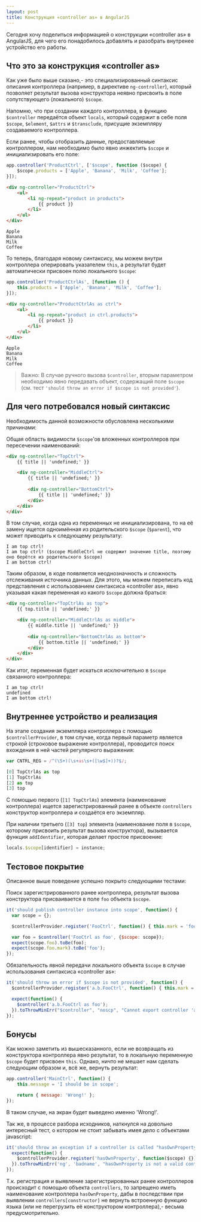 ```yaml
---
layout: post
title: Конструкция «controller as» в AngularJS
---
```


Сегодня хочу поделиться информацией о конструкции «controller as» в AngularJS, для чего его понадобилось добавлять и разобрать внутренее устройство его работы.

## Что это за конструкция «controller as»

Как уже было выше сказано,- это специализированный синтаксис описания контроллера (например, в директиве `ng-controller`), который позволяет результат вызова конструктора неявно присвоить в поле сопутствующего (локального) `$scope`. 

Напомню, что при создании каждого контроллера, в функцию `$controller` передаётся объект `locals`, который содержит в себе поля `$scope`, `$element`, `$attrs` и `$transclude`, присущие экземпляру создаваемого контроллера.

Если ранее, чтобы отобразить данные, предоставляемые контроллером, нам необходимо было явно инжектить `$scope` и инициализировать его поле:

```javascript
app.controller('ProductCtrl', ['$scope', function ($scope) {
    $scope.products = ['Apple', 'Banana', 'Milk', 'Coffee'];
}]);
```

```html
<div ng-controller="ProductCtrl">
    <ul>
        <li ng-repeat="product in products">
            {{ product }}
        </li>
    </ul>
</div>
```

```
Apple
Banana
Milk
Coffee
```

То теперь, благодаря новому синтаксису, мы можем внутри контроллера оперировать указателем `this`, а результат будет автоматически присвоен полю локального `$scope`:

```javascript
app.controller('ProductCtrlAs', [function () {
    this.products = ['Apple', 'Banana', 'Milk', 'Coffee'];
}]);
```

```html
<div ng-controller="ProductCtrlAs as ctrl">
    <ul>
        <li ng-repeat="product in ctrl.products">
            {{ product }}
        </li>
    </ul>
</div>
```

```
Apple
Banana
Milk
Coffee
```

> Важно: В случае ручного вызова `$controller`, вторым параметром необходимо явно передавать объект, содержащий поле `$scope` (см. тест `'should throw an error if $scope is not provided'`).

## Для чего потребовался новый синтаксис

Необходимость данной возможности обусловлена несколькими причинами:

Общая область видимости `$scope`’ов вложенных контроллеров при пересечении наименований:

```html
<div ng-controller="TopCtrl">
    {{ title || 'undefined;' }}

    <div ng-controller="MiddleCtrl">
        {{ title || 'undefined;' }}
        
        <div ng-controller="BottomCtrl">
            {{ title || 'undefined;' }}
        </div>
    </div>
</div>
```

В том случае, когда одна из переменных не инициализирована, то на её замену ищется одноимённая из родительского `$scope` (`$parent`), что может приводить к следующему результату:

```
I am top ctrl!
I am top ctrl! ($scope MiddleCtrl не содержит значение title, поэтому оно берётся из родительского $scope)
I am bottom ctrl!
```

Таким образом, в коде появляется неоднозначность и сложность отслеживания источника данных. Для этого, мы можем переписать код представления с использованием синтаксиса «controller as», явно указывая какая переменная из какого `$scope` должна браться:

```html
<div ng-controller="TopCtrlAs as top">
    {{ top.title || 'undefined;' }}

    <div ng-controller="MiddleCtrlAs as middle">
        {{ middle.title || 'undefined;' }}
        
        <div ng-controller="BottomCtrlAs as bottom">
            {{ bottom.title || 'undefined;' }}
        </div>
    </div>
</div>
```

Как итог, переменная будет искаться исключительно в `$scope` связанного контроллера:

```
I am top ctrl!
undefined
I am bottom ctrl!
```

## Внутреннее устройство и реализация

На этапе создания экземпляра контроллера с помощью `$controllerProvider`, в том случае, когда первый параметр является строкой (строковое выражение контроллера), проводится поиск вхождения в ней частей регулярного выражения:

```javascript
var CNTRL_REG = /^(\S+)(\s+as\s+([\w$]+))?$/;

[0] TopCtrlAs as top
[1] TopCtrlAs
[2] as top
[3] top
```

С помощью первого (`[1] TopCtrlAs`) элемента (наименование контроллера) ищется зарегистрированный ранее в объекте `controllers` конструктор контроллера и создаётся его экземпляр.

При наличии третьего (`[3] top`) элемента (наименование поля в `$scope`, которому присвоить результат вызова конструктора), вызывается функция `addIdentifier`, которая делает простое присвоение:

```javascript
locals.$scope[identifier] = instance;
```

## Тестовое покрытие

Описанное выше поведение успешно покрыто следующими тестами:

Поиск зарегистрированного ранее контроллера, результат вызова конструктора присваивается в поле `foo` объекта `$scope`.

```javascript
it('should publish controller instance into scope', function() {
  var scope = {};

  $controllerProvider.register('FooCtrl', function() { this.mark = 'foo'; });

  var foo = $controller('FooCtrl as foo', {$scope: scope});
  expect(scope.foo).toBe(foo);
  expect(scope.foo.mark).toBe('foo');
});
```

Обязательность явной передачи локального объекта `$scope` в случае использования синтаксиса «controller as»:

```javascript
it('should throw an error if $scope is not provided', function() {
  $controllerProvider.register('a.b.FooCtrl', function() { this.mark = 'foo'; });

  expect(function() {
    $controller('a.b.FooCtrl as foo');
  }).toThrowMinErr("$controller", "noscp", "Cannot export controller 'a.b.FooCtrl' as 'foo'! No $scope object provided via `locals`.");
});
```

## Бонусы

Как можно заметить из вышесказанного, если не возвращать из конструктора контроллера явно результат, то в локальную переменную `$scope` будет присвоен `this`. Однако, ничто не мешает нам сделать следующим образом и, всё же, вернуть результат:

```javascript
app.controller('MainCtrl', function() {
    this.message = 'I should be in scope';

    return { message: 'Wrong!' };
});
```

В таком случае, на экран будет выведено именно 'Wrong!'.

Так же, в процессе разбора исходников, наткнулся на довольно интересный тест, о котором не стоит забывать имея дело с объектами javascript:

```javascript
it('should throw an exception if a controller is called "hasOwnProperty"', function() {
  expect(function() {
    $controllerProvider.register('hasOwnProperty', function($scope) {});
  }).toThrowMinErr('ng', 'badname', "hasOwnProperty is not a valid controller name");
});
```

Т.к. регистрация и выявление зарегистрированных ранее контроллеров происходит с помощью объекта `controllers`, то запрещено иметь наименование контроллера `hasOwnProperty`, дабы в последствии при выявлении `controllers[constructor]` не вернуть встроенную функцию языка (или не перегрузить её конструктором контроллера),- весьма предусмотрительно.
